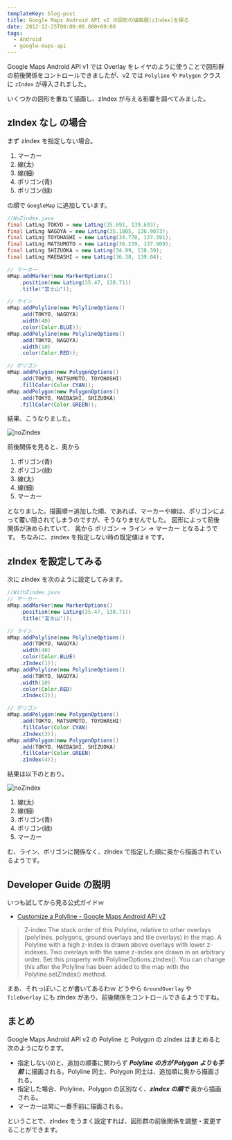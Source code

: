 ```yaml
---
templateKey: blog-post
title: Google Maps Android API v2 の図形の描画順(zIndex)を探る
date: 2012-12-25T00:00:00.000+09:00
tags:
  - Android
  - google-maps-api
---
```

Google Maps Android API v1 では Overlay をレイヤのように使うことで図形群の前後関係をコントロールできましたが、v2 では `Polyline` や `Polygon` クラスに `zIndex` が導入されました。

いくつかの図形を重ねて描画し、zIndex が与える影響を調べてみました。

<!-- more -->

## zIndex なし の場合

まず zIndex を指定しない場合。

1. マーカー
2. 線(太)
3. 線(細)
4. ポリゴン(青)
5. ポリゴン(緑)

の順で ```GoogleMap``` に追加しています。

```java
//NoZindex.java
final LatLng TOKYO = new LatLng(35.691, 139.693);
final LatLng NAGOYA = new LatLng(35.1805, 136.9073);
final LatLng TOYOHASHI = new LatLng(34.770, 137.391);
final LatLng MATSUMOTO = new LatLng(36.239, 137.969);
final LatLng SHIZUOKA = new LatLng(34.99, 138.39);
final LatLng MAEBASHI = new LatLng(36.38, 139.04);

// マーカー
mMap.addMarker(new MarkerOptions()
	.position(new LatLng(35.47, 138.71))
	.title("富士山"));

// ライン
mMap.addPolyline(new PolylineOptions()
	.add(TOKYO, NAGOYA)
    .width(40)
    .color(Color.BLUE));
mMap.addPolyline(new PolylineOptions()
	.add(TOKYO, NAGOYA)
    .width(10)
    .color(Color.RED));

// ポリゴン
mMap.addPolygon(new PolygonOptions()
	.add(TOKYO, MATSUMOTO, TOYOHASHI)
	.fillColor(Color.CYAN));
mMap.addPolygon(new PolygonOptions()
	.add(TOKYO, MAEBASHI, SHIZUOKA)
	.fillColor(Color.GREEN));
```

結果、こうなりました。

![noZindex](https://blog.amay077.net/img/posts/zindex_off.png)

前後関係を見ると、奥から

1. ポリゴン(青)
2. ポリゴン(緑)
3. 線(太)
4. 線(細)
5. マーカー

となりました。描画順＝追加した順、であれば、マーカーや線は、ポリゴンによって覆い隠されてしまうのですが、そうなりませんでした。
図形によって前後関係が決められていて、
奥から ポリゴン → ライン → マーカー となるようです。
ちなみに、zindex を指定しない時の既定値は ```0``` です。

## zIndex を設定してみる

次に zIndex を次のように設定してみます。

```java
//WithZindex.java
// マーカー
mMap.addMarker(new MarkerOptions()
	.position(new LatLng(35.47, 138.71))
	.title("富士山"));

// ライン
mMap.addPolyline(new PolylineOptions()
	.add(TOKYO, NAGOYA)
    .width(40)
    .color(Color.BLUE)
    .zIndex(1));
mMap.addPolyline(new PolylineOptions()
	.add(TOKYO, NAGOYA)
    .width(10)
    .color(Color.RED)
    .zIndex(2));

// ポリゴン
mMap.addPolygon(new PolygonOptions()
	.add(TOKYO, MATSUMOTO, TOYOHASHI)
	.fillColor(Color.CYAN)
	.zIndex(3));
mMap.addPolygon(new PolygonOptions()
	.add(TOKYO, MAEBASHI, SHIZUOKA)
	.fillColor(Color.GREEN)
	.zIndex(4));
```

結果は以下のとおり。

![noZindex](https://blog.amay077.net/img/posts/zindex_on.png)

1. 線(太)
2. 線(細)
3. ポリゴン(青)
4. ポリゴン(緑)
5. マーカー

む、ライン、ポリゴンに関係なく、zIndex で指定した順に奥から描画されているようです。

## Developer Guide の説明
いつも試してから見る公式ガイドｗ

* [Customize a Polyline - Google Maps Android API v2](https://developers.google.com/maps/documentation/android/lines#customize_a_polyline)

> Z-index
The stack order of this Polyline, relative to other overlays (polylines, polygons, ground overlays and tile overlays) in the map. A Polyline with a high z-index is drawn above overlays with lower z-indexes. Two overlays with the same z-index are drawn in an arbitrary order. Set this property with PolylineOptions.zIndex(). You can change this after the Polyline has been added to the map with the Polyline.setZIndex() method.

まあ、それっぽいことが書いてあるわｗ
どうやら `GroundOverlay` や `TileOverlay` にも zIndex があり、前後関係をコントロールできるようですね。

## まとめ
Google Maps Android API v2 の Polyline と Polygon の zIndex はまとめると次のようになります。

* 指定しない(```0```)と、追加の順番に関わらず ***Polyline の方が Polygon よりも手前*** に描画される。Polyline 同士、Polygon 同士は、追加順に奥から描画される。
* 指定した場合、Polyline、Polygon の区別なく、***zIndex の順で*** 奥から描画される。
* マーカーは常に一番手前に描画される。

ということで、zIndex をうまく設定すれば、図形群の前後関係を調整・変更することができます。
